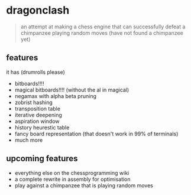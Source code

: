 # dragonclash

> an attempt at making a chess engine that can successfully defeat a chimpanzee playing random moves (have not found a chimpanzee yet)

## features

it has (drumrolls please)
- bitboards!!!!
- magical bitboards!!!! (without the al in magical)
- negamax with alpha beta pruning
- zobrist hashing
- transposition table
- iterative deepening
- aspiration window
- history heurestic table
- fancy board representation (that doesn't work in 99% of terminals)
- much more

## upcoming features

- everything else on the chessprogramming wiki
- a complete rewrite in assembly for optimisation
- play against a chimpanzee that is playing random moves 
